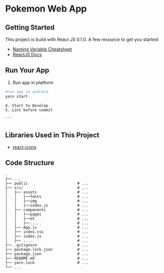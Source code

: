 # Pokemon Web App

## Getting Started

This project is build with React JS 0.1.0.
A few resource to get you started:

- [Naming Variable Cheatsheet](https://github.com/kettanaito/naming-cheatsheet)
- [ReactJS Docs](https://reactjs.org/)

## Run Your App

1. Run app in platform

````bash
#run app in android
yarn start

4. Start to Develop
5. Lint before commit

```

````

## Libraries Used in This Project

- [react-icons](https://github.com/react-icons/react-icons/)

## Code Structure

    .
    ├── ...
    ├── public                      # ...
    ├── src/                        # ...
    │   ├── assets                  # ...
    │   │   ├──fonts                # ...
    │   │   ├──img                  # ...
    │   │   ├──index.js             # ...
    │   ├── components              # ...
    │   │   ├──pages                # ...
    │   │   ├──UI                   # ...
    │   │   ├──.....                # ...
    │   ├── App.js                  # ...
    │   ├── index.css               # ...
    │   ├── index.js                # ...
    │   ├── .....                   # ...
    ├── .gitignore                  # ...
    ├── package-lock.json           # ...
    ├── package.json                # ...
    ├── README.md                   # ...
    ├── yarn.lock                   # ...
    └── ...
